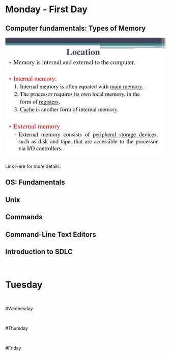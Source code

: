 # Monday -  First Day 


## Computer fundamentals: Types of Memory

![](./../images/Location+External+memory.png)

Link Here[]() for more details.

## OS: Fundamentals


## Unix


## Commands

## Command-Line Text Editors

## Introduction to SDLC

<br>

# Tuesday

<br>

#Wednesday

<br>

#Thursday

<br>

#Friday

<br>

